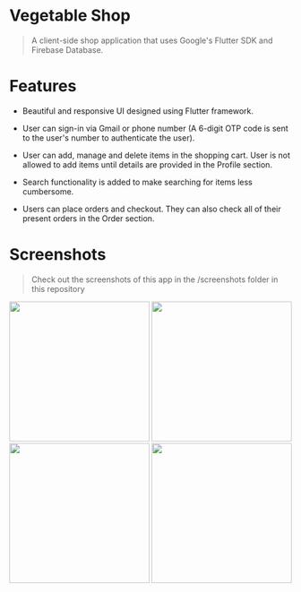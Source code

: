 # Vegetable Shop

> A client-side shop application that uses Google's Flutter SDK and Firebase Database.

# Features

* Beautiful and responsive UI designed using Flutter framework.

* User can sign-in via Gmail or phone number (A 6-digit OTP code is sent to the user's number to authenticate the user).

* User can add, manage and delete items in the shopping cart. User is not allowed to add items until details are provided in the Profile section. 

* Search functionality is added to make searching for items less cumbersome.

* Users can place orders and checkout. They can also check all of their present orders in the Order section.

# Screenshots

> Check out the screenshots of this app in the /screenshots folder in this repository

<p float="left">
<img src = "https://github.com/suriyaakumar/vegetable-app-flutter-client/blob/master/screenshots/sign-in.jpg" width= 250/>
<img src = "https://github.com/suriyaakumar/vegetable-app-flutter-client/blob/master/screenshots/home.jpg" width= 250/>
<img src = "https://github.com/suriyaakumar/vegetable-app-flutter-client/blob/master/screenshots/search.jpg" width= 250/>
<img src = "https://github.com/suriyaakumar/vegetable-app-flutter-client/blob/master/screenshots/checkout.jpg" width= 250/>
</p>




